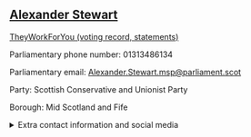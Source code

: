 ## <a href="https://www.parliament.scot/msps/current-and-previous-msps/alexander-stewart">Alexander Stewart</a>

<a href="https://www.theyworkforyou.com/mp/25538/alexander_stewart">TheyWorkForYou (voting record, statements)</a> 

Parliamentary phone number: 01313486134 

Parliamentary email: Alexander.Stewart.msp@parliament.scot 

Party: Scottish Conservative and Unionist Party 

Borough: Mid Scotland and Fife 

<details><summary>Extra contact information and social media</summary> 
<li>Parliamentary address: The Scottish Parliament, EH99 1SP, Edinburgh</li>
<li>Local office address: 31 Canmore Street, Dunfermline, Fife, KY12 7NU</li>
<li>Local office phone number: 01383720530</li>
<li>Twitter:</li>
<li>Facebook: https://www.facebook.com/alexanderstewartmsp/</li>
<li>Website:</li>
</details>